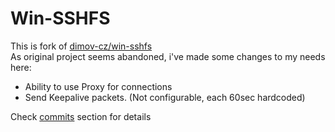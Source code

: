 Win-SSHFS
========================

This is fork of [dimov-cz/win-sshfs](https://github.com/dimov-cz/win-sshfs)  
As original project seems abandoned, i've made some changes to my needs here:

*   Ability to use Proxy for connections
*   Send Keepalive packets. (Not configurable, each 60sec hardcoded)

Check [commits](https://github.com/sepich/win-sshfs/commits/devel) section for details
